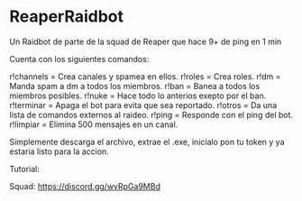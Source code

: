 # ReaperRaidbot
Un Raidbot de parte de la squad de Reaper que hace 9+ de ping en 1 min

Cuenta con los siguientes comandos:

r!channels = Crea canales y spamea en ellos.
r!roles = Crea roles.
r!dm = Manda spam a dm a todos los miembros.
r!ban = Banea a todos los miembros posibles.
r!nuke = Hace todo lo anterios exepto por el ban.
r!terminar = Apaga el bot para evita que sea reportado.
r!otros = Da una lista de comandos externos al raideo.
r!ping = Responde con el ping del bot.
r!limpiar = Elimina 500 mensajes en un canal. 

Simplemente descarga el archivo, extrae el .exe, inicialo pon tu token y ya estaria listo para la accion.

Tutorial: 

Squad: https://discord.gg/wvRpGa9MBd




